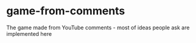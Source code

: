 # game-from-comments
The game made from YouTube comments - most of ideas people ask are implemented here

